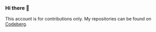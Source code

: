 ### Hi there 👋
This account is for contributions only. My repositories can be found on [Codeberg](https://codeberg.org/didek/).
